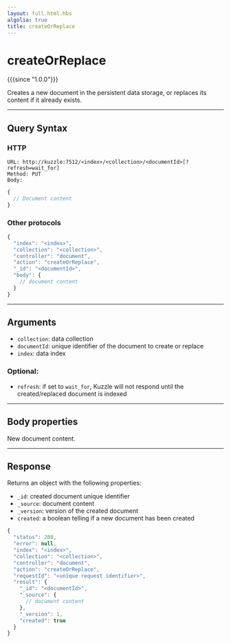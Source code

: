 ```yaml
---
layout: full.html.hbs
algolia: true
title: createOrReplace
---
```


# createOrReplace

{{{since "1.0.0"}}}

Creates a new document in the persistent data storage, or replaces its content if it already exists.

---

## Query Syntax

### HTTP

```http
URL: http://kuzzle:7512/<index>/<collection>/<documentId>[?refresh=wait_for]
Method: PUT  
Body:
```

```js
{
  // Document content
}
```

### Other protocols

```js
{
  "index": "<index>",
  "collection": "<collection>",
  "controller": "document",
  "action": "createOrReplace",
  "_id": "<documentId>",    
  "body": {
    // document content
  }
}
```

---

## Arguments

* `collection`: data collection
* `documentId`: unique identifier of the document to create or replace
* `index`: data index

### Optional:

* `refresh`: if set to `wait_for`, Kuzzle will not respond until the created/replaced document is indexed

---

## Body properties

New document content.

---

## Response

Returns an object with the following properties:

* `_id`: created document unique identifier
* `_source`: document content
* `_version`: version of the created document
* `created`: a boolean telling if a new document has been created

```javascript
{
  "status": 200,
  "error": null,
  "index": "<index>",
  "collection": "<collection>",
  "controller": "document",
  "action": "createOrReplace",
  "requestId": "<unique request identifier>",
  "result": {
    "_id": "<documentId>",
    "_source": {
      // document content
    },
    "_version": 1, 
    "created": true
  }
}
```
